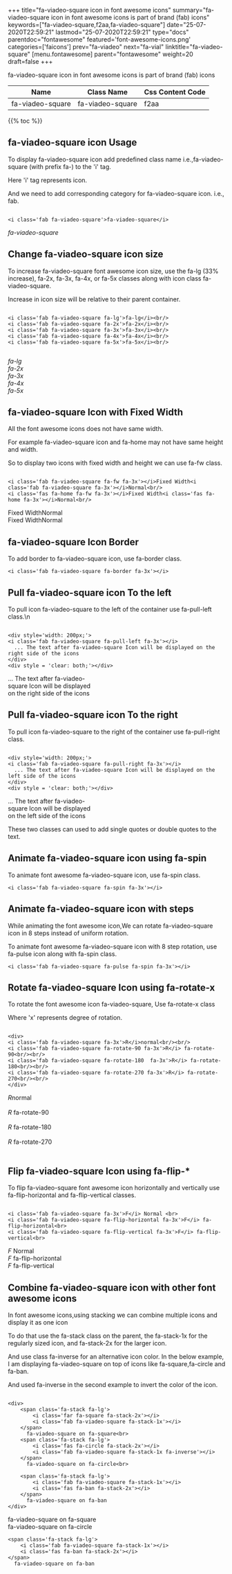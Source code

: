 +++
title="fa-viadeo-square icon in font awesome icons"
summary="fa-viadeo-square icon in font awesome icons is part of brand (fab) icons"
keywords=["fa-viadeo-square,f2aa,fa-viadeo-square"]
date="25-07-2020T22:59:21"
lastmod="25-07-2020T22:59:21"
type="docs"
parentdoc="fontawesome"
featured='font-awesome-icons.png'
categories=['faicons']
prev="fa-viadeo"
next="fa-vial"
linktitle="fa-viadeo-square"
[menu.fontawesome]
parent="fontawesome"
weight=20
draft=false
+++


fa-viadeo-square icon in font awesome icons is part of brand (fab) icons

<div class='table-responsive'><table class='table'><thead><tr><th>Name</th><th>Class Name</th><th>Css Content Code</th></tr></thead><tbody><tr><td>fa-viadeo-square</td><td>fa-viadeo-square</td><td>f2aa</td></tr></tbody></table></div>


{{% toc %}}


## fa-viadeo-square icon Usage

To display fa-viadeo-square icon add predefined class name i.e.,fa-viadeo-square (with prefix fa-) to the 'i' tag.

Here 'i' tag represents icon.

And we need to add corresponding category for fa-viadeo-square icon. i.e., fab.


```

<i class='fab fa-viadeo-square'>fa-viadeo-square</i>
```

<i class='fab fa-viadeo-square'>fa-viadeo-square</i>




## Change fa-viadeo-square icon size
To increase fa-viadeo-square font awesome icon size, use the fa-lg (33% increase), fa-2x, fa-3x, fa-4x, or fa-5x classes along with icon class fa-viadeo-square.

Increase in icon size will be relative to their parent container. 

```

<i class='fab fa-viadeo-square fa-lg'>fa-lg</i><br/>
<i class='fab fa-viadeo-square fa-2x'>fa-2x</i><br/>
<i class='fab fa-viadeo-square fa-3x'>fa-3x</i><br/>
<i class='fab fa-viadeo-square fa-4x'>fa-4x</i><br/>
<i class='fab fa-viadeo-square fa-5x'>fa-5x</i><br/>
            
```

<i class='fab fa-viadeo-square fa-lg'>fa-lg</i><br/>
<i class='fab fa-viadeo-square fa-2x'>fa-2x</i><br/>
<i class='fab fa-viadeo-square fa-3x'>fa-3x</i><br/>
<i class='fab fa-viadeo-square fa-4x'>fa-4x</i><br/>
<i class='fab fa-viadeo-square fa-5x'>fa-5x</i><br/>
            



## fa-viadeo-square Icon with Fixed Width 

All the font awesome icons does not have same width.

For example fa-viadeo-square icon and fa-home may not have same height and width.

So to display two icons with fixed width and height we can use fa-fw class.


```

<i class='fab fa-viadeo-square fa-fw fa-3x'></i>Fixed Width<i class='fab fa-viadeo-square fa-3x'></i>Normal<br/>
<i class='fas fa-home fa-fw fa-3x'></i>Fixed Width<i class='fas fa-home fa-3x'></i>Normal<br/>
```

<i class='fab fa-viadeo-square fa-fw fa-3x'></i>Fixed Width<i class='fab fa-viadeo-square fa-3x'></i>Normal<br/>
<i class='fas fa-home fa-fw fa-3x'></i>Fixed Width<i class='fas fa-home fa-3x'></i>Normal<br/>



## fa-viadeo-square Icon Border 

To add border to fa-viadeo-square icon, use fa-border class.


```
<i class='fab fa-viadeo-square fa-border fa-3x'></i>

```
<i class='fab fa-viadeo-square fa-border fa-3x'></i>





## Pull fa-viadeo-square icon To the left

To pull icon fa-viadeo-square to the left of the container use fa-pull-left class.\n

```

<div style='width: 200px;'>
<i class='fab fa-viadeo-square fa-pull-left fa-3x'></i>
  ... The text after fa-viadeo-square Icon will be displayed on the right side of the icons
</div>
<div style = 'clear: both;'></div>
```

<div style='width: 200px;'>
<i class='fab fa-viadeo-square fa-pull-left fa-3x'></i>
  ... The text after fa-viadeo-square Icon will be displayed on the right side of the icons
</div>
<div style = 'clear: both;'></div>




## Pull fa-viadeo-square icon To the right
To pull icon fa-viadeo-square to the right of the container use fa-pull-right class.

```

<div style='width: 200px;'>
<i class='fab fa-viadeo-square fa-pull-right fa-3x'></i>
  ... The text after fa-viadeo-square Icon will be displayed on the left side of the icons
</div>
<div style = 'clear: both;'></div>
```

<div style='width: 200px;'>
<i class='fab fa-viadeo-square fa-pull-right fa-3x'></i>
  ... The text after fa-viadeo-square Icon will be displayed on the left side of the icons
</div>
<div style = 'clear: both;'></div>

These two classes can used to add single quotes or double quotes to the text.


## Animate fa-viadeo-square icon using fa-spin
To animate font awesome fa-viadeo-square icon, use fa-spin class.

```
<i class='fab fa-viadeo-square fa-spin fa-3x'></i>
```
<i class='fab fa-viadeo-square fa-spin fa-3x'></i>




## Animate fa-viadeo-square icon with steps
While animating the font awesome icon,We can rotate fa-viadeo-square icon in 8 steps instead of uniform rotation.

To animate font awesome fa-viadeo-square icon with 8 step rotation, use fa-pulse icon along with fa-spin class.


```
<i class='fab fa-viadeo-square fa-pulse fa-spin fa-3x'></i>

```
<i class='fab fa-viadeo-square fa-pulse fa-spin fa-3x'></i>





## Rotate fa-viadeo-square Icon using fa-rotate-x
To rotate the font awesome icon fa-viadeo-square, Use fa-rotate-x class

Where 'x' represents degree of rotation.


```

<div>
<i class='fab fa-viadeo-square fa-3x'>R</i>normal<br/><br/>
<i class='fab fa-viadeo-square fa-rotate-90 fa-3x'>R</i> fa-rotate-90<br/><br/> 
<i class='fab fa-viadeo-square fa-rotate-180  fa-3x'>R</i> fa-rotate-180<br/><br/> 
<i class='fab fa-viadeo-square fa-rotate-270 fa-3x'>R</i> fa-rotate-270<br/><br/>
</div>
```

<div>
<i class='fab fa-viadeo-square fa-3x'>R</i>normal<br/><br/>
<i class='fab fa-viadeo-square fa-rotate-90 fa-3x'>R</i> fa-rotate-90<br/><br/> 
<i class='fab fa-viadeo-square fa-rotate-180  fa-3x'>R</i> fa-rotate-180<br/><br/> 
<i class='fab fa-viadeo-square fa-rotate-270 fa-3x'>R</i> fa-rotate-270<br/><br/>
</div>




## Flip fa-viadeo-square Icon using fa-flip-*
To flip fa-viadeo-square font awesome icon horizontally and vertically use fa-flip-horizontal and fa-flip-vertical classes. 

```

<i class='fab fa-viadeo-square fa-3x'>F</i> Normal <br>
<i class='fab fa-viadeo-square fa-flip-horizontal fa-3x'>F</i> fa-flip-horizontal<br>
<i class='fab fa-viadeo-square fa-flip-vertical fa-3x'>F</i> fa-flip-vertical<br>
```

<i class='fab fa-viadeo-square fa-3x'>F</i> Normal <br>
<i class='fab fa-viadeo-square fa-flip-horizontal fa-3x'>F</i> fa-flip-horizontal<br>
<i class='fab fa-viadeo-square fa-flip-vertical fa-3x'>F</i> fa-flip-vertical<br>




## Combine fa-viadeo-square icon with other font awesome icons
In font awesome icons,using stacking we can combine multiple icons and display it as one icon 

To do that use the fa-stack class on the parent, the fa-stack-1x for the regularly sized icon, and fa-stack-2x for the larger icon.

And use class fa-inverse for an alternative icon color. 
In the below example, I am displaying fa-viadeo-square on top of icons like fa-square,fa-circle and fa-ban.

And used fa-inverse in the second example to invert the color of the icon.

```

<div>
    <span class='fa-stack fa-lg'>
        <i class='far fa-square fa-stack-2x'></i>
        <i class='fab fa-viadeo-square fa-stack-1x'></i>
    </span>
      fa-viadeo-square on fa-square<br>
    <span class='fa-stack fa-lg'>
        <i class='fas fa-circle fa-stack-2x'></i>
        <i class='fab fa-viadeo-square fa-stack-1x fa-inverse'></i>
    </span>
      fa-viadeo-square on fa-circle<br>

    <span class='fa-stack fa-lg'>
        <i class='fab fa-viadeo-square fa-stack-1x'></i>
        <i class='fas fa-ban fa-stack-2x'></i>
    </span>
      fa-viadeo-square on fa-ban
</div>
```

<div>
    <span class='fa-stack fa-lg'>
        <i class='far fa-square fa-stack-2x'></i>
        <i class='fab fa-viadeo-square fa-stack-1x'></i>
    </span>
      fa-viadeo-square on fa-square<br>
    <span class='fa-stack fa-lg'>
        <i class='fas fa-circle fa-stack-2x'></i>
        <i class='fab fa-viadeo-square fa-stack-1x fa-inverse'></i>
    </span>
      fa-viadeo-square on fa-circle<br>

    <span class='fa-stack fa-lg'>
        <i class='fab fa-viadeo-square fa-stack-1x'></i>
        <i class='fas fa-ban fa-stack-2x'></i>
    </span>
      fa-viadeo-square on fa-ban
</div>






